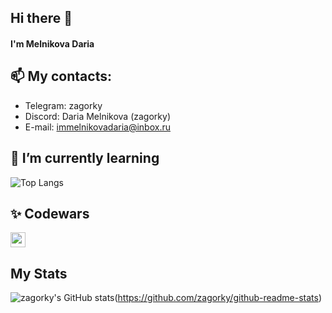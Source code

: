 ## Hi there 👋
#### I'm Melnikova Daria
## 📫 My contacts:
- Telegram: zagorky
- Discord: Daria Melnikova (zagorky)
- E-mail: immelnikovadaria@inbox.ru


## 🌱 I’m currently learning 
![Top Langs](https://github-readme-stats.vercel.app/api/top-langs/?username=zagorky&hide_progress=true)

## ✨ Codewars
<a href="https://www.codewars.com/users/rsschool_cbf0adbadf0eb26d">
  <img src="https://www.codewars.com/users/rsschool_cbf0adbadf0eb26d/badges/large" height="24">
</a>

## My Stats

![zagorky's GitHub stats](https://github-readme-stats.vercel.app/api?username=zagorky\&rank_icon=github)(https://github.com/zagorky/github-readme-stats)

<!--[![GitHub Streak](http://github-readme-streak-stats.herokuapp.com?user=zagorky&theme=shadow-orange)](https://git.io/streak-stats)  -->

<!--
**zagorky/zagorky** is a ✨ _special_ ✨ repository because its `README.md` (this file) appears on your GitHub profile.

Here are some ideas to get you started:

- 🔭 I’m currently working on ...
- 🌱 I’m currently learning ...
- 👯 I’m looking to collaborate on ...
- 🤔 I’m looking for help with ...
- 💬 Ask me about ...
- 📫 How to reach me: ...
- 😄 Pronouns: ...
- ⚡ Fun fact: ...
-->
